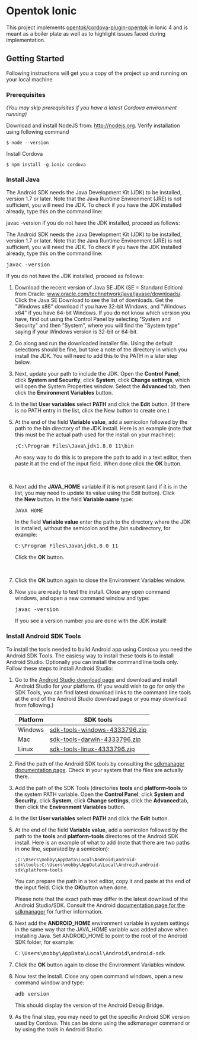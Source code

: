 # Opentok Ionic

This project implements [opentok/cordova-plugin-opentok](https://github.com/opentok/cordova-plugin-opentok) in Ionic 4 and is meant as a boiler plate as well as to highlight issues faced during implementation.

## Getting Started

Following instructions will get you a copy of the project up and running on your local machine

### Prerequisites

<em>(You may skip prerequisites if you have a latest Cordova environment running)</em>

Download and install NodeJS from: http://nodejs.org. Verify installation using following command
```
$ node --version
```

Install Cordova
```
$ npm install -g ionic cordova
```

<h3>Install Java</h3>
The Android SDK needs the Java Development Kit (JDK) to be installed, version 1.7 or later. Note that the Java Runtime Environment (JRE) is not sufficient, you will need the JDK. To check if you have the JDK installed already, type this on the command line:

javac -version
If you do not have the JDK installed, proceed as follows:

<p>The Android SDK needs the Java Development Kit (JDK) to be installed, version 1.7 or later. Note that the Java Runtime Environment (JRE) is not sufficient, you will need the JDK. To check if you have the JDK installed already, type this on the command line:</p>
<pre>javac -version</pre>
<p>If you do not have the JDK installed, proceed as follows:</p>
<ol>
    <li>
        <p>Download the recent version of Java SE JDK (SE = Standard Edition) from Oracle:&nbsp;<a href="http://www.oracle.com/technetwork/java/javase/downloads/" target="_blank">www.oracle.com/technetwork/java/javase/downloads/</a>. Click the Java SE Download to see the list of downloads. Get the "Windows x86" download if you have 32-bit Windows, and "Windows x64" if you have 64-bit Windows. If you do not know which version you have, find out using the Control Panel by selecting "System and Security" and then "System", where you will find the "System type" saying if your Windows version is 32-bit or 64-bit.</p>
    </li>
    <li>
        <p>Go along and run the downloaded installer file. Using the default selections should be fine, but take a note of the directory in which you install the JDK. You will need to add this to the PATH in a later step below.</p>
    </li>
    <li>
        <p>Next, update your path to include the JDK. Open the&nbsp;<strong>Control Panel</strong>, click&nbsp;<strong>System and Security</strong>, click&nbsp;<strong>System</strong>, click&nbsp;<strong>Change settings</strong>, which will open the System Properties window. Select the&nbsp;<strong>Advanced&nbsp;</strong>tab, then click the&nbsp;<strong>Environment Variables</strong>&nbsp;button.</p>
    </li>
    <li>
        <p>In the list&nbsp;<strong>User variables</strong>&nbsp;select&nbsp;<strong>PATH</strong>&nbsp;and click the&nbsp;<strong>Edit</strong>&nbsp;button. (If there is no PATH entry in the list, click the New button to create one.)</p>
    </li>
    <li>
        <p>At the end of the field&nbsp;<strong>Variable value</strong>, add a semicolon followed by the path to the bin directory of the JDK install. Here is an example (note that this must be the actual path used for the install on your machine):</p>
        <pre>;C:\Program Files\Java\jdk1.8.0_11\bin</pre> An easy way to do this is to prepare the path to add in a text editor, then paste it at the end of the input field. When done click the&nbsp;<strong>OK</strong>&nbsp;button.
        <p>&nbsp;</p>
    </li>
    <li>
        <p>Next add the&nbsp;<strong>JAVA_HOME</strong>&nbsp;variable if it is not present (and if it is in the list, you may need to update its value using the Edit button). Click the&nbsp;<strong>New</strong>&nbsp;button. In the field&nbsp;<strong>Variable name</strong>&nbsp;type:</p>
        <pre>JAVA_HOME</pre> In the field&nbsp;<strong>Variable value</strong>&nbsp;enter the path to the directory where the JDK is installed, without the semicolon and the /bin subdirectory, for example:
        <pre>C:\Program Files\Java\jdk1.8.0_11</pre> Click the&nbsp;<strong>OK</strong>&nbsp;button.
        <p>&nbsp;</p>
    </li>
    <li>
        <p>Click the&nbsp;<strong>OK</strong>&nbsp;button again to close the Environment Variables window.</p>
    </li>
    <li>
        <p>Now you are ready to test the install. Close any open command windows, and open a new command window and type:</p>
        <pre>javac -version</pre> If you see a version number you are done with the JDK install!</li>
</ol>

<h3>Install Android SDK Tools</h3>

<p>To install the tools needed to build Android app using Cordova you need the Android SDK Tools. The easiesy way to install these tools is to install Android Studio. Optionally you can install the command line tools only. Follow these steps to install Android Studio:</p>
<ol>
	<li>
		<p>Go to the <a href="https://developer.android.com/studio/index.html" target="_blank">Android Studio download page</a> and download and install Android Studio for your platform. (If you would wish to go for only the SDK Tools, you can find latest download links to the command line tools at the end of the Android Studio download page or you may download from following.)</p>
    <table>
	<thead>
		<tr>
			<th>Platform</th>
			<th>SDK tools</th>
		</tr>
	</thead>
	<tbody>
		<tr>
			<td>Windows</td>
			<td><a href="https://dl.google.com/android/repository/sdk-tools-windows-4333796.zip">sdk-tools-windows-4333796.zip</a></td>
		</tr>
		<tr>
			<td>Mac</td>
			<td><a href="https://dl.google.com/android/repository/sdk-tools-darwin-4333796.zip">sdk-tools-darwin-4333796.zip</a></td>
		</tr>
		<tr>
			<td>Linux</td>
			<td><a href="https://dl.google.com/android/repository/sdk-tools-linux-4333796.zip">sdk-tools-linux-4333796.zip</a></td>
		</tr>
	</tbody>
</table>
	</li>
	<li>
		<p>Find the path of the Android SDK tools by consulting the <a href="https://developer.android.com/studio/command-line/sdkmanager.html" target="_blank">sdkmanager documentation page</a>. Check in your system that the files are actually there.</p>
	</li>
	<li>
		<p>Add the path of the SDK Tools (directories <strong>tools</strong> and <strong>platform-tools</strong> to the system PATH variable. Open the <strong>Control Panel</strong>, click <strong>System and Security</strong>, click <strong>System</strong>, click <strong>Change settings</strong>, click the <strong>Advanced</strong>tab, then click the <strong>Environment Variables</strong> button.</p>
	</li>
	<li>
		<p>In the list <strong>User variables</strong> select <strong>PATH</strong> and click the <strong>Edit</strong> button.</p>
	</li>
	<li>
		<p>At the end of the field <strong>Variable value</strong>, add a semicolon followed by the path to the <strong>tools</strong> and <strong>platform-tools</strong> directores of the Android SDK install. Here is an example of what to add (note that there are two paths in one line, separated by a semicolon):</p>
		<p><code>;C:\Users\mobby\AppData\Local\Android\android-sdk\tools;C:\Users\mobby\AppData\Local\Android\android-sdk\platform-tools</code></p>
		You can prepare the path in a text editor, copy it and paste at the end of the input field. Click the <strong>OK</strong>button when done.
		<p>Please note that the exact path may differ in the latest download of the Android Studio/SDK. Consult the Android <a href="https://developer.android.com/studio/command-line/sdkmanager.html" target="_blank">documentation page for the sdkmanager</a> for further information.</p>
	</li>
	<li>
		<p>Next add the <strong>ANDROID_HOME</strong> environment variable in system settings in the same way that the JAVA_HOME variable was added above when installing Java. Set ANDROID_HOME to point to the root of the Android SDK folder, for example:</p>
		<pre>C:\Users\mobby\AppData\Local\Android\android-sdk</pre>
	</li>
	<li>
		<p>Click the <strong>OK</strong> button again to close the Environment Variables window.</p>
	</li>
	<li>
		<p>Now test the install. Close any open command windows, open a new command window and type:</p>
		<pre>adb version</pre>
		This should display the version of the Android Debug Bridge.</li>
	<li>
		<p>As the final step, you may need to get the specific Android SDK version used by Cordova. This can be done using the sdkmanager command or by using the tools in Android Studio.</p>
	</li>
</ol>

